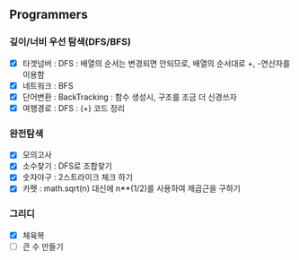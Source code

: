 ## Programmers
### 깊이/너비 우선 탐색(DFS/BFS)
- [x] 타겟넘버 : DFS : 배열의 순서는 변경되면 안되므로, 배열의 순서대로 +, -연산자를 이용함
- [x] 네트워크 : BFS
- [x] 단어변환 : BackTracking : 함수 생성시, 구조를 조금 더 신경쓰자
- [x] 여행경로 : DFS : (+) 코드 정리 

### 완전탐색
- [x] 모의고사
- [x] 소수찾기 : DFS로 조합찾기
- [x] 숫자야구 : 2스트라이크 체크 하기
- [x] 카펫 : math.sqrt(n) 대신에 n**(1/2)를 사용하여 제곱근을 구하기

### 그리디
- [x] 체육복
- [ ] 큰 수 만들기
